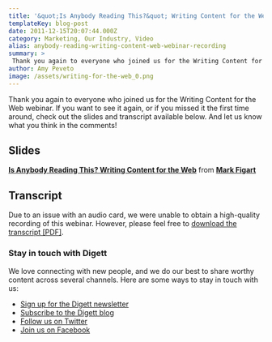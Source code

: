 ```yaml
---
title: '&quot;Is Anybody Reading This?&quot; Writing Content for the Web [Webinar Recording]'
templateKey: blog-post
date: 2011-12-15T20:07:44.000Z
category: Marketing, Our Industry, Video
alias: anybody-reading-writing-content-web-webinar-recording
summary: > 
 Thank you again to everyone who joined us for the Writing Content for the Web webinar. If you want to see it again, or if you missed it the first time around, check out the slides and transcript available below. And let us know what you think in the comments!
author: Amy Peveto
image: /assets/writing-for-the-web_0.png
---
```


Thank you again to everyone who joined us for the Writing Content for the Web webinar. If you want to see it again, or if you missed it the first time around, check out the slides and transcript available below. And let us know what you think in the comments!

Slides
------

**[Is Anybody Reading This? Writing Content for the Web](//www.slideshare.net/figart/is-anybody-reading-this-writing-content-for-the-web "Is Anybody Reading This? Writing Content for the Web")** from **[Mark Figart](https://www.slideshare.net/figart)**

Transcript
----------

Due to an issue with an audio card, we were unable to obtain a high-quality recording of this webinar. However, please feel free to [download the transcript \[PDF\]](/sites/default/files/writingforthewebtranscript.pdf).

### Stay in touch with Digett

We love connecting with new people, and we do our best to share worthy content across several channels. Here are some ways to stay in touch with us:

*   [Sign up for the Digett newsletter](/subscribe)
*   [Subscribe to the Digett blog](/blog)
*   [Follow us on Twitter](http://twitter.com/#!/Digett)
*   [Join us on Facebook](https://www.facebook.com/Digett)